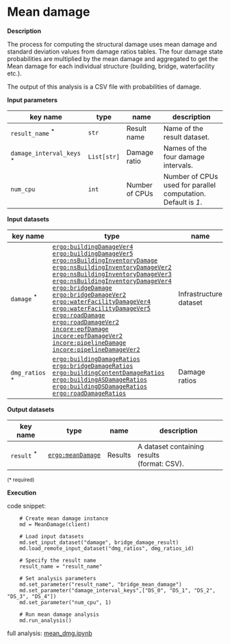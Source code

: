 # Mean damage

**Description**

The process for computing the structural damage uses mean damage and standard deviation values from damage ratios tables. 
The four damage state probabilities are multiplied by the mean damage and aggregated to get the Mean damage for 
each individual structure (building, bridge, waterfacility etc.). 

The output of this analysis is a CSV file with probabilities of damage.

**Input parameters**

key name | type | name | description
--- | --- | --- | ---
`result_name` <sup>*</sup> | `str` | Result name | Name of the result dataset.
`damage_interval_keys` <sup>*</sup> | `List[str]` | Damage ratio | Names of the four damage intervals.
`num_cpu` | `int` | Number of CPUs | Number of CPUs used for parallel computation. <br>Default is *1*.

**Input datasets**

key name | type                                                                                                                                                                                                                                                                                                                                                                                                                                                                                                                                                                                                                                                                                                                                                                                                                                                                                                                                                                                                                                                                                                                                                                                                                                                                                                                                                                                                                                                                                                                                                                                                                                                                                                                                                                                                                                                 | name | description
--- |------------------------------------------------------------------------------------------------------------------------------------------------------------------------------------------------------------------------------------------------------------------------------------------------------------------------------------------------------------------------------------------------------------------------------------------------------------------------------------------------------------------------------------------------------------------------------------------------------------------------------------------------------------------------------------------------------------------------------------------------------------------------------------------------------------------------------------------------------------------------------------------------------------------------------------------------------------------------------------------------------------------------------------------------------------------------------------------------------------------------------------------------------------------------------------------------------------------------------------------------------------------------------------------------------------------------------------------------------------------------------------------------------------------------------------------------------------------------------------------------------------------------------------------------------------------------------------------------------------------------------------------------------------------------------------------------------------------------------------------------------------------------------------------------------------------------------------------------------| --- | ---
`damage` <sup>*</sup> | [`ergo:buildingDamageVer4`](https://tools.in-core.org/semantics/api/types/ergo:buildingDamageVer4)<br>[`ergo:buildingDamageVer5`](https://tools.in-core.org/semantics/api/types/ergo:buildingDamageVer5)<br>[`ergo:nsBuildingInventoryDamage`](https://tools.in-core.org/semantics/api/types/ergo:nsBuildingInventoryDamage)<br>[`ergo:nsBuildingInventoryDamageVer2`](https://tools.in-core.org/semantics/api/types/ergo:nsBuildingInventoryDamageVer2)<br>[`ergo:nsBuildingInventoryDamageVer3`](https://tools.in-core.org/semantics/api/types/ergo:nsBuildingInventoryDamageVer3)<br>[`ergo:nsBuildingInventoryDamageVer4`](https://tools.in-core.org/semantics/api/types/ergo:nsBuildingInventoryDamageVer4)<br>[`ergo:bridgeDamage`](https://tools.in-core.org/semantics/api/types/ergo:bridgeDamage)<br>[`ergo:bridgeDamageVer2`](https://tools.in-core.org/semantics/api/types/ergo:bridgeDamageVer2)<br>[`ergo:waterFacilityDamageVer4`](https://tools.in-core.org/semantics/api/types/ergo:waterFacilityDamageVer4)<br>[`ergo:waterFacilityDamageVer5`](https://tools.in-core.org/semantics/api/types/ergo:waterFacilityDamageVer5)<br>[`ergo:roadDamage`](https://tools.in-core.org/semantics/api/types/ergo:roadDamage)<br>[`ergo:roadDamageVer2`](https://tools.in-core.org/semantics/api/types/ergo:roadDamageVer2)<br>[`incore:epfDamage`](https://tools.in-core.org/semantics/api/types/incore:epfDamage)<br>[`incore:epfDamageVer2`](https://tools.in-core.org/semantics/api/types/incore:epfDamageVer2)<br>[`incore:pipelineDamage`](https://tools.in-core.org/semantics/api/types/incore:pipelineDamage)<br>[`incore:pipelineDamageVer2`](https://tools.in-core.org/semantics/api/types/incore:pipelineDamageVer2) | Infrastructure dataset |  An infrastructure dataset.
`dmg_ratios` <sup>*</sup> | [`ergo:buildingDamageRatios`](https://tools.in-core.org/semantics/api/types/ergo:buildingDamageRatios)<br>[`ergo:bridgeDamageRatios`](https://tools.in-core.org/semantics/api/types/ergo:bridgeDamageRatios)<br>[`ergo:buildingContentDamageRatios`](https://tools.in-core.org/semantics/api/types/ergo:buildingContentDamageRatios)<br>[`ergo:buildingASDamageRatios`](https://tools.in-core.org/semantics/api/types/ergo:buildingASDamageRatios)<br>[`ergo:buildingDSDamageRatios`](https://tools.in-core.org/semantics/api/types/ergo:buildingDSDamageRatios)<br>[`ergo:roadDamageRatios`](https://tools.in-core.org/semantics/api/types/ergo:roadDamageRatios)                                                                                                                                                                                                                                                                                                                                                                                                                                                                                                                                                                                                                                                                                                                                                                                                                                                                                                                                                                                                                                                                                                                                         | Damage ratios |  A damage ratios dataset.
 
**Output datasets**

key name | type | name | description
--- | --- | --- | ---
`result` <sup>*</sup> | [`ergo:meanDamage`](https://tools.in-core.org/semantics/api/types/ergo:meanDamage) | Results | A dataset containing results <br>(format: CSV).

<small>(* required)</small>

**Execution**

code snippet:

```
    # Create mean damage instance
    md = MeanDamage(client)

    # Load input datasets
    md.set_input_dataset("damage", bridge_damage_result)
    md.load_remote_input_dataset("dmg_ratios", dmg_ratios_id)

    # Specify the result name
    result_name = "result_name"

    # Set analysis parameters
    md.set_parameter("result_name", "bridge_mean_damage")
    md.set_parameter("damage_interval_keys",["DS_0", "DS_1", "DS_2", "DS_3", "DS_4"])
    md.set_parameter("num_cpu", 1)

    # Run mean damage analysis
    md.run_analysis()
```

full analysis: [mean_dmg.ipynb](https://github.com/IN-CORE/incore-docs/blob/main/notebooks/mean_dmg.ipynb)
